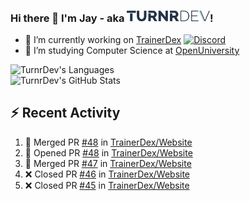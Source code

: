 ### Hi there 👋 I'm Jay - aka <img src="https://raw.githubusercontent.com/TurnrDev/TurnrDev/master/Logo/SVG/TurnrDev_Logo_Dark%20Blue%20%26%20Teal.svg" alt="TurnrDev" height="17.5px">!

- 🔭 I’m currently working on [TrainerDex](https://www.github.com/TrainerDex) [![Discord](https://discordapp.com/api/v6/guilds/364313717720219651/widget.png?style=shield)](http://discord.trainerdex.co.uk/)
- 🤔 I’m studying Computer Science at [OpenUniversity](http://www.open.ac.uk/courses/computing-it/degrees/bsc-computing-it-software-q62-soft)

![TurnrDev's Languages](https://github-readme-stats.vercel.app/api/top-langs/?username=TurnrDev&layout=compact&hide_border=true&title_color=1fa6aa&text_color=233247)
<br>
![TurnrDev's GitHub Stats](https://github-readme-stats.vercel.app/api?username=TurnrDev&show_icons=true&hide_border=true&count_private=true&include_all_commits=true&icon_color=1fa6aa&title_color=1fa6aa&text_color=233247)
<br>

## :zap: Recent Activity

<!--START_SECTION:activity-->
1. 🎉 Merged PR [#48](https://github.com//TrainerDex/Website/pull/48) in [TrainerDex/Website](https://github.com//TrainerDex/Website)
2. 💪 Opened PR [#48](https://github.com//TrainerDex/Website/pull/48) in [TrainerDex/Website](https://github.com//TrainerDex/Website)
3. 🎉 Merged PR [#47](https://github.com//TrainerDex/Website/pull/47) in [TrainerDex/Website](https://github.com//TrainerDex/Website)
4. ❌ Closed PR [#46](https://github.com//TrainerDex/Website/pull/46) in [TrainerDex/Website](https://github.com//TrainerDex/Website)
5. ❌ Closed PR [#45](https://github.com//TrainerDex/Website/pull/45) in [TrainerDex/Website](https://github.com//TrainerDex/Website)
<!--END_SECTION:activity-->

